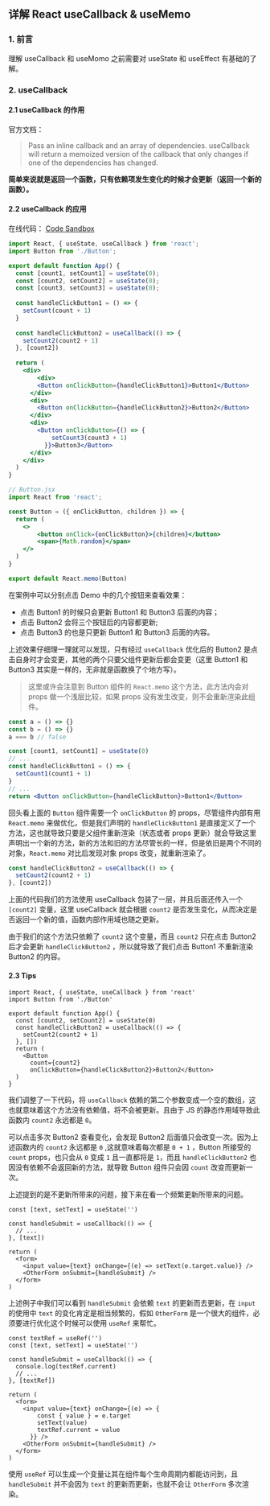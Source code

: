 ## 详解 React useCallback & useMemo

### 1. 前言

理解 useCallback 和 useMomo 之前需要对 useState 和 useEffect 有基础的了解。

### 2. useCallback

#### 2.1 useCallback 的作用

官方文档：

> Pass an inline callback and an array of dependencies. useCallback will return a memoized version of the callback that only changes if one of the dependencies has changed.

**简单来说就是返回一个函数，只有依赖项发生变化的时候才会更新（返回一个新的函数）。**

#### 2.2 useCallback 的应用

在线代码： [Code Sandbox](https://link.juejin.cn/?target=https%3A%2F%2Fcodesandbox.io%2Fs%2Fusecallback1-yu1sp)

```jsx
import React, { useState, useCallback } from 'react';
import Button from './Button';

export default function App() {
  const [count1, setCount1] = useState(0);
  const [count2, setCount2] = useState(0);
  const [count3, setCount3] = useState(0);
  
  const handleClickButton1 = () => {
    setCount(count + 1)
  }
  
  const handleClickButton2 = useCallback(() => {
    setCount2(count2 + 1)
  }, [count2])
  
  return (
  	<div>
    	<div>
      	<Button onClickButton={handleClickButton1}>Button1</Button>
      </div>
      <div>
      	<Button onClickButton={handleClickButton2}>Button2</Button>
      </div>
      <div>
      	<Button onClickButton={() => {
            setCount3(count3 + 1)
          }}>Button3</Button>
      </div>
    </div>
  )
}
```

```jsx
// Button.jsx
import React from 'react';

const Button = ({ onClickButton, children }) => {
  return (
  	<>
    	<button onClick={onClickButton}>{children}</button>
    	<span>{Math.random}</span>
    </>
  )
}

export default React.memo(Button)
```

在案例中可以分别点击 Demo 中的几个按钮来查看效果：

- 点击 Button1 的时候只会更新 Button1 和 Button3 后面的内容；
- 点击 Button2 会将三个按钮后的内容都更新;
- 点击 Button3 的也是只更新 Button1 和 Button3 后面的内容。

上述效果仔细理一理就可以发现，只有经过 `useCallback` 优化后的 Button2 是点击自身时才会变更，其他的两个只要父组件更新后都会变更（这里 Button1 和 Button3 其实是一样的，无非就是函数换了个地方写）。

> 这里或许会注意到 Button 组件的 `React.memo` 这个方法，此方法内会对 props 做一个浅层比较，如果 props 没有发生改变，则不会重新渲染此组件。

```js
const a = () => {}
const b = () => {}
a === b // false
```

```jsx
const [count1, setCount1] = useState(0)
// ...
const handleClickButton1 = () => {
  setCount1(count1 + 1)
}
// ...
return <Button onClickButton={handleClickButton}>Button1</Button>
```

回头看上面的 `Button` 组件需要一个 `onClickButton` 的 props，尽管组件内部有用 `React.memo` 来做优化，但是我们声明的 `handleClickButton1` 是直接定义了一个方法，这也就导致只要是父组件重新渲染（状态或者 props 更新）就会导致这里声明出一个新的方法，新的方法和旧的方法尽管长的一样，但是依旧是两个不同的对象，`React.memo` 对比后发现对象 props 改变，就重新渲染了。

```jsx
const handleClickButton2 = useCallback(() => {
  setCount2(count2 + 1)
}, [count2])
```

上面的代码我们的方法使用 useCallback 包装了一层，并且后面还传入一个 `[count2]` 变量，这里 useCallback 就会根据 `count2` 是否发生变化，从而决定是否返回一个新的值，函数内部作用域也随之更新。

由于我们的这个方法只依赖了 `count2` 这个变量，而且 `count2` 只在点击 Button2 后才会更新 `handleClickButton2` ，所以就导致了我们点击 Button1 不重新渲染 Button2 的内容。

#### 2.3 Tips

```tsx
import React, { useState, useCallback } from 'react'
import Button from './Button'

export default function App() {
  const [count2, setCount2] = useState(0)
  const handleClickButton2 = useCallback(() => {
    setCount2(count2 + 1)
  }, [])
  return (
    <Button
      count={count2}
      onClickButton={handleClickButton2}>Button2</Button>
  )
}
```

我们调整了一下代码，将 `useCallback` 依赖的第二个参数变成一个空的数组，这也就意味着这个方法没有依赖值，将不会被更新。且由于 JS 的静态作用域导致此函数内 `count2` 永远都是 `0`。

可以点击多次 Button2 查看变化，会发现 Button2 后面值只会改变一次。因为上述函数内的 `count2` 永远都是 `0` ,这就意味着每次都是 `0 + 1` ，Button 所接受的 `count` props，也只会从 `0` 变成 `1` 且一直都将是 `1`，而且 `handleClickButton2` 也因没有依赖不会返回新的方法，就导致 Button 组件只会因 `count` 改变而更新一次。

上述提到的是不更新所带来的问题，接下来在看一个频繁更新所带来的问题。

```tsx
const [text, setText] = useState('')

const handleSubmit = useCallback(() => {
  // ...
}, [text])

return (
  <form>
  	<input value={text} onChange={(e) => setText(e.target.value)} />
    <OtherForm onSubmit={handleSubmit} />
  </form>
)
```

上述例子中我们可以看到 `handleSubmit` 会依赖 `text` 的更新而去更新，在 `input` 的使用中 `text` 的变化肯定是相当频繁的，假如 `OtherForm` 是一个很大的组件，必须要进行优化这个时候可以使用 `useRef` 来帮忙。

```tsx
const textRef = useRef('')
const [text, setText] = useState('')

const handleSubmit = useCallback(() => {
  console.log(textRef.current)
  // ...
}, [textRef])

return (
  <form>
  	<input value={text} onChange={(e) => {
        const { value } = e.target
        setText(value)
        textRef.current = value
      }} />
    <OtherForm onSubmit={handleSubmit} />
  </form>
)
```

使用 `useRef` 可以生成一个变量让其在组件每个生命周期内都能访问到，且 `handleSubmit` 并不会因为 `text` 的更新而更新，也就不会让 `OtherForm` 多次渲染。